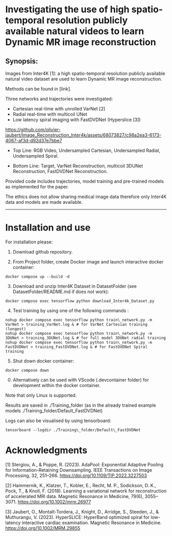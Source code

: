 Investigating the use of high spatio-temporal resolution publicly available natural videos to learn Dynamic MR image reconstruction
====================================================================================================================================

Synopsis: 
---------

Images from Inter4K \[1\]: a high spatio-temporal resolution publicly available natural video dataset 
are used to learn Dynamic MR image reconstruction.

Methods can be found in \[link\].

Three networks and trajectories were investigated: 
- Cartesian real-time with unrolled VarNet \[2\]
- Radial real-time with multicoil UNet
- Low latency spiral imaging with FastDVDNet (Hyperslice \[3\]) 


https://github.com/olivier-jaubert/Image_Reconstruction_Inter4k/assets/68073827/c98a2ea3-6173-4067-af3d-d92d37e7bbe7


- Top Line: RGB Video, Undersampled Cartesian, Undersampled Radial, Undersampled Spiral.

- Bottom Line: Target,    VarNet Reconstruction, multicoil 3DUNet Reconstruction, FastDVDNet Reconstruction.


Provided code includes trajectories, model training and pre-trained models as implemented for the paper.

The ethics does not allow sharing medical image data therefore only Inter4K data and models are made available. 

------------------------------------------------------

Installation and use
====================

For installation please:
1) Download github repository.

2) From Project folder, create Docker image and launch interactive docker container: 
```
docker compose up --build -d
```   

3) Download and unzip Inter4K Dataset in DatasetFolder (see DatasetFolder/README.md if does not work):
```
docker compose exec tensorflow python download_Inter4k_Dataset.py
```

4) Test training by using one of the following commands :

```
nohup docker compose exec tensorflow python train\_network.py -m VarNet > training_VarNet.log & # for VarNet Cartesian training (longest)
nohup docker compose exec tensorflow python train\_network.py -m 3DUNet > training_3DUNet.log & # for full model 3DUNet radial training
nohup docker compose exec tensorflow python train\_network.py -m FastDVDNet > training_FastDVDNet.log & # for FastDVDNet Spiral training
```

5) Shut down docker container:

```
docker compose down
```   

0) Alternatively can be used with VScode (.devcontainer folder) for development within the docker container.

Note that only Linux is supported.

Results are saved in ./Training\_folder (as in the already trained example models ./Training\_folder/Default\_FastDVDNet)

Logs can also be visualised by using tensorboard:

```
tensorboard --logdir ./Training\_folder/Default\_FastDVDNet
```  

Acknowledgments
===============

\[1\] Stergiou, A., & Poppe, R. (2023). AdaPool: Exponential Adaptive Pooling for Information-Retaining Downsampling. IEEE Transactions on Image Processing, 32, 251–266. https://doi.org/10.1109/TIP.2022.3227503

\[2\] Hammernik, K., Klatzer, T., Kobler, E., Recht, M. P., Sodickson, D. K., Pock, T., & Knoll, F. (2018). Learning a variational network for reconstruction of accelerated MRI data. Magnetic Resonance in Medicine, 79(6), 3055–3071. https://doi.org/10.1002/mrm.26977

\[3\] Jaubert, O., Montalt-Tordera, J., Knight, D., Arridge, S., Steeden, J., & Muthurangu, V. (2023). HyperSLICE: HyperBand optimized spiral for low-latency interactive cardiac examination. Magnetic Resonance in Medicine. https://doi.org/10.1002/MRM.29855
